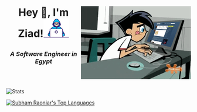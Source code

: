 <h1> <img alt="GIF" src="coder.gif" width=300px height=200px align="right">

<p align="center" >Hey 👋, I'm Ziad!<img src="Developer.gif" width=70px></h1>

<h3 align="center"><i>A Software Engineer in Egypt</i></h3></br></br>



![Stats](https://github-readme-stats.vercel.app/api?username=ZiadHosny&show_icons=true&count_private=true&hide_border=true&title_color=00bfbf&icon_color=00bfbf&text_color=c9d1d9&bg_color=0d1117&custom_title=GitHub%20Stats)



 <a href="https://github.com/A7medShalaby/github-readme-stats"><img alt="Subham Raoniar's Top Languages" src="https://github-readme-stats.vercel.app/api/top-langs/?username=A7medShalaby&langs_count=8&count_private=true&layout=compact&theme=react&hide_border=true&bg_color=0D1117" /></a>
  <br/>


<!--

![](https://komarev.com/ghpvc/?username=JoHoop)
[![Website johoop.vercel.app](https://img.shields.io/website-up-down-green-red/http/shields.io.svg)](https://johoop.vercel.app)


**ZiadHosny/ZiadHosny** is a ✨ _special_ ✨ repository because its `README.md` (this file) appears on your GitHub profile.

Here are some ideas to get you started:

- 🔭 I’m currently working on ...
- 🌱 I’m currently learning ...
- 👯 I’m looking to collaborate on ...
- 🤔 I’m looking for help with ...
- 💬 Ask me about ...
- 📫 How to reach me: ...
- 😄 Pronouns: ...
- ⚡ Fun fact: ...
-->
